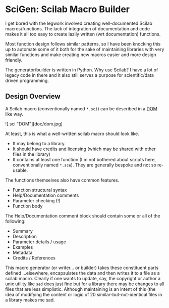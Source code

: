SciGen: Scilab Macro Builder
============================

I get bored with the legwork involved creating well-documented Scilab
macros/functions. The lack of integration of documentation and code
makes it all too easy to create lazily written (wrt documentation)
functions.

Most function design follows similar patterns, so I have been knocking
this up to automate some of it both for the sake of maintaining
libraries with very similar functions and make creating new macros
easier and more design friendly.

The generator/builder is written in Python. Why use Scilab? I have a
lot of legacy code in there and it also still serves a purpose for
scientific/data driven programming.

Design Overview
---------------

A Scilab macro (conventionally named `*.sci`) can be described in a
[DOM][]-like way.

![.sci "DOM"][doc/dom.jpg]

At least, this is what a well-written scilab macro should look like.

  - It may belong to a library.
  - It should have credits and licensing (which may be shared with
    other files in the library)
  - It contains at least one function (I'm not bothered about scripts
    here, conventionally named `*.sce`). They are generally bespoke
	and not so re-usable.

The functions themselves also have common features.

  - Function structural syntax
  - Help/Documentation comments
  - Parameter checking (!)
  - Function body

The Help/Documentation comment block should contain some or all of the
following:

  - Summary
  - Description
  - Parameter details / usage
  - Examples
  - Metadata
  - Credits / References

This macro generator (or writer... or builder) takes these constituent
parts defined ...elsewhere, encapsulates the data and then writes it
to a file as a scilab macro. Clearly if one wants to update, say, the
copyright or author a unix utility like `sed` does just fine but for a
library there may be changes to all files that are less simplistic.
Although maintaining is an intent of this (the idea of modifying the
content or logic of 20 similar-but-not-identical files in a library
makes me sad.

[DOM]: http://en.wikipedia.org/wiki/Document_Object_Model

